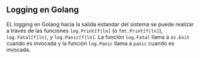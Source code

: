 ## Logging en Golang
EL logging en Golang hacia la salida estandar del sistema se puede realizar a través de las funciones `log.Print[f|ln]` (o `fmt.Print[f|ln]`), `log.Fatal[f|ln]`, y `log.Panic[f|ln]`. La función `log.Fatal` llama a `os.Exit` cuando es invocada y la función `log.Panic` llama a `panic` cuando es invocada.

